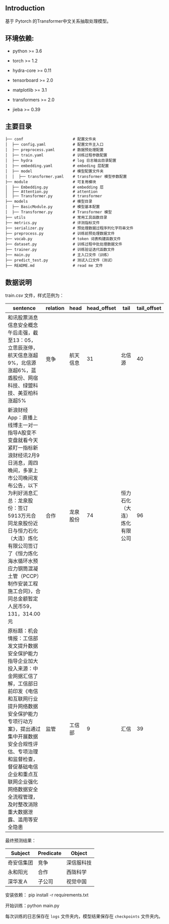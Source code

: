 ## Introduction

基于 Pytorch 的Transformer中文关系抽取处理模型。


## 环境依赖:

- python >= 3.6

- torch >= 1.2
- hydra-core >= 0.11
- tensorboard >= 2.0
- matplotlib >= 3.1
- transformers >= 2.0
- jieba >= 0.39

## 主要目录

```
├── conf                      # 配置文件夹
│  ├── config.yaml            # 配置文件主入口
│  ├── preprocess.yaml        # 数据预处理配置
│  ├── train.yaml             # 训练过程参数配置
│  ├── hydra                  # log 日志输出目录配置
│  ├── embedding.yaml         # embeding 层配置
│  ├── model                  # 模型配置文件夹
│  │  ├── transformer.yaml    # transformer 模型参数配置
├── module                    # 可复用模块
│  ├── Embedding.py           # embedding 层
│  ├── Attention.py           # attention
│  ├── Transformer.py         # transformer
├── models                    # 模型目录
│  ├── BasicModule.py         # 模型基本配置
│  ├── Transformer.py         # Transformer 模型
├── utils                     # 常用工具函数目录
├── metrics.py                # 评测指标文件
├── serializer.py             # 预处理数据过程序列化字符串文件
├── preprocess.py             # 训练前预处理数据文件
├── vocab.py                  # token 词表构建函数文件
├── dataset.py                # 训练过程中批处理数据文件
├── trainer.py                # 训练验证迭代函数文件
├── main.py                   # 主入口文件（训练）
├── predict_test.py           # 测试入口文件（测试）            
├── README.md                 # read me 文件
```

## 数据说明

train.csv 文件，样式范例为：

| sentence                                                     | relation | head     | head_offset | tail                         | tail_offset |
| ------------------------------------------------------------ | -------- | -------- | ----------- | ---------------------------- | ----------- |
| 和讯股票消息信息安全概念午后走强，截至13：05，立思辰涨停，航天信息涨超9%，北信源涨超6%，蓝盾股份、网宿科技、绿盟科技、美亚柏科涨超5% | 竞争     | 航天信息 | 31          | 北信源                       | 40          |
| 新浪财经App：直播上线博主一对一指导A股变不变盘就看今天紧盯一指标新浪财经讯2月9日消息，周四晚间，多家上市公司晚间发布公告，以下为利好消息汇总：龙泉股份：签订5913万元合同龙泉股份近日与恒力石化（大连）炼化有限公司签订了《恒力炼化海水循环水预应力钢筒混凝土管（PCCP）制作安装工程施工合同》，合同总金额暂定人民币59，131，314.00元 | 合作     | 龙泉股份 | 74          | 恒力石化（大连）炼化有限公司 | 96          |
| 原标题：机会情报：工信部发文提升数据安全保护能力指导企业加大投入来源：中金网据汇信了解，工信部日前印发《电信和互联网行业提升网络数据安全保护能力专项行动方案》，提出通过集中开展数据安全合规性评估、专项治理和监督检查，督促基础电信企业和重点互联网企业强化网络数据安全全流程管理，及时整改消除重大数据泄露、滥用等安全隐患 | 监管     | 工信部   | 9           | 汇信                         | 39          |

最终预测结果：

| Subject    | Predicate | Object     |
| ---------- | --------- | ---------- |
| 奇安信集团 | 竞争      | 深信服科技 |
| 永和阳光   | 合作      | 西陇科学   |
| 深华发Ａ   | 子公司    | 视觉中国   |



安装依赖： pip install -r requirements.txt

开始训练：python main.py

每次训练的日志保存在 `logs` 文件夹内，模型结果保存在 `checkpoints` 文件夹内。



